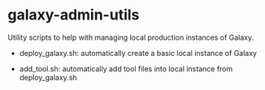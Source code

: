 galaxy-admin-utils
==================

Utility scripts to help with managing local production instances of Galaxy.

 * deploy_galaxy.sh: automatically create a basic local instance of Galaxy

 * add_tool.sh: automatically add tool files into local instance from deploy_galaxy.sh
